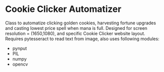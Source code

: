 # Cookie Clicker Automatizer

Class to automatize clicking golden cookies, harvesting fortune upgrades and casting lowest price spell when mana is full.
Designed for screen resolution = (1650,1080), and specific Cookie Clicker website layout. 
Requires pytesseract to read text from image, also uses following modules:
- pynput
- PIL
- numpy
- opencv
